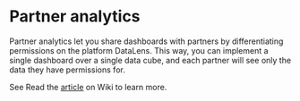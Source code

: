 # Partner analytics

Partner analytics let you share dashboards with partners by differentiating permissions on the platform DataLens. This way, you can implement a single dashboard over a single data cube, and each partner will see only the data they have permissions for.

See Read the [article](https://wiki.yandex-team.ru/DataLens/Partnerskaja-analitika/) on Wiki to learn more.

